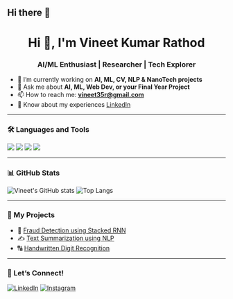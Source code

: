 ## Hi there 👋

<h1 align="center">Hi 👋, I'm Vineet Kumar Rathod</h1>
<h3 align="center">AI/ML Enthusiast | Researcher | Tech Explorer</h3>

- 🌱 I’m currently working on **AI, ML, CV, NLP & NanoTech projects**
- 💬 Ask me about **AI, ML, Web Dev, or your Final Year Project**
- 📫 How to reach me: **vineet35r@gmail.com**
- 📄 Know about my experiences [LinkedIn](https://www.linkedin.com/in/vineet35r)

---

### 🛠️ Languages and Tools

<p>
  <img src="https://img.shields.io/badge/C++-00599C?style=for-the-badge&logo=cplusplus&logoColor=white"/>
  <img src="https://img.shields.io/badge/Python-3776AB?style=for-the-badge&logo=python&logoColor=white"/>
  <img src="https://img.shields.io/badge/MySQL-4479A1?style=for-the-badge&logo=mysql&logoColor=white"/>
  <img src="https://img.shields.io/badge/TensorFlow-FF6F00?style=for-the-badge&logo=tensorflow&logoColor=white"/>
</p>

---

### 📊 GitHub Stats

![Vineet's GitHub stats](https://github-readme-stats.vercel.app/api?username=vineet35R&show_icons=true&theme=radical)
![Top Langs](https://github-readme-stats.vercel.app/api/top-langs/?username=vineet35R&layout=compact)

---

### 🧠 My Projects

- 🧾 [Fraud Detection using Stacked RNN](https://github.com/vineet35R/Fraud-Detection-using-RNN)
- ✍️ [Text Summarization using NLP](https://github.com/vineet35R/Text-Summarization-using-NLP)
- 🔠 [Handwritten Digit Recognition](#)

---

### 🤝 Let’s Connect!

[![LinkedIn](https://img.shields.io/badge/LinkedIn-blue?style=for-the-badge&logo=linkedin&logoColor=white)](https://linkedin.com/in/vineet35r)
[![Instagram](https://img.shields.io/badge/Instagram-E4405F?style=for-the-badge&logo=instagram&logoColor=white)](https://instagram.com/vineet35r)
